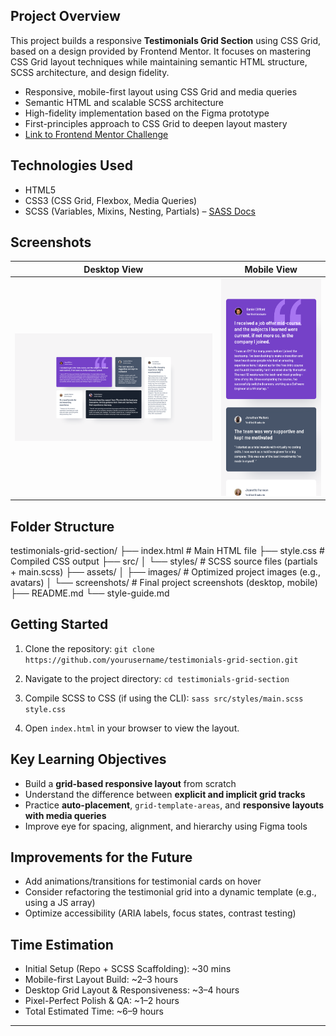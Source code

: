 ## Project Overview

This project builds a responsive **Testimonials Grid Section** using CSS Grid, based on a design provided by Frontend Mentor. It focuses on mastering CSS Grid layout techniques while maintaining semantic HTML structure, SCSS architecture, and design fidelity.

- Responsive, mobile-first layout using CSS Grid and media queries
- Semantic HTML and scalable SCSS architecture
- High-fidelity implementation based on the Figma prototype
- First-principles approach to CSS Grid to deepen layout mastery
- [Link to Frontend Mentor Challenge](https://www.frontendmentor.io/challenges/testimonials-grid-section-Nnw6J7Un7)

## Technologies Used

- HTML5
- CSS3 (CSS Grid, Flexbox, Media Queries)
- SCSS (Variables, Mixins, Nesting, Partials) – [SASS Docs](https://sass-lang.com/documentation)

## Screenshots

| Desktop View                                                              | Mobile View                                                             |
| ------------------------------------------------------------------------- | ----------------------------------------------------------------------- |
| ![Desktop screenshot](./assets/images/screenshots/desktop_screenshot.png) | ![Mobile screenshot](./assets/images/screenshots/mobile_screenshot.png) |

## Folder Structure

testimonials-grid-section/ ├── index.html # Main HTML file ├── style.css # Compiled CSS output ├── src/ │ └── styles/ # SCSS source files (partials + main.scss) ├── assets/ │ ├── images/ # Optimized project images (e.g., avatars) │ └── screenshots/ # Final project screenshots (desktop, mobile) ├── README.md └── style-guide.md

## Getting Started

1. Clone the repository:
   `git clone https://github.com/yourusername/testimonials-grid-section.git`

2. Navigate to the project directory:
   `cd testimonials-grid-section`

3. Compile SCSS to CSS (if using the CLI):
   `sass src/styles/main.scss style.css`

4. Open `index.html` in your browser to view the layout.

## Key Learning Objectives

- Build a **grid-based responsive layout** from scratch
- Understand the difference between **explicit and implicit grid tracks**
- Practice **auto-placement**, `grid-template-areas`, and **responsive layouts with media queries**
- Improve eye for spacing, alignment, and hierarchy using Figma tools

## Improvements for the Future

- Add animations/transitions for testimonial cards on hover
- Consider refactoring the testimonial grid into a dynamic template (e.g., using a JS array)
- Optimize accessibility (ARIA labels, focus states, contrast testing)

## Time Estimation

- Initial Setup (Repo + SCSS Scaffolding): ~30 mins
- Mobile-first Layout Build: ~2–3 hours
- Desktop Grid Layout & Responsiveness: ~3–4 hours
- Pixel-Perfect Polish & QA: ~1–2 hours
- Total Estimated Time: ~6–9 hours

---
